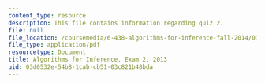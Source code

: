 ```yaml
---
content_type: resource
description: This file contains information regarding quiz 2.
file: null
file_location: /coursemedia/6-438-algorithms-for-inference-fall-2014/03d0532e54b81cabcb5103c821b48bda_MIT6_438F14_q13_2.pdf
file_type: application/pdf
resourcetype: Document
title: Algorithms for Inference, Exam 2, 2013
uid: 03d0532e-54b8-1cab-cb51-03c821b48bda
---
```


